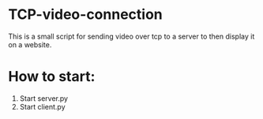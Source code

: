 # TCP-video-connection
  This is a small script for sending video over tcp to a server to then display it on a website.
# How to start:
  1) Start server.py
  2) Start client.py
